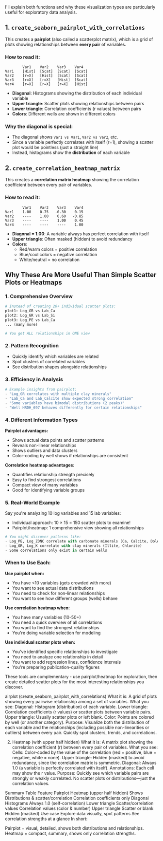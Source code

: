 I'll explain both functions and why these visualization types are particularly useful for exploratory data analysis.

## 1. `create_seaborn_pairplot_with_correlations`

This creates a **pairplot** (also called a scatterplot matrix), which is a grid of plots showing relationships between **every pair** of variables.

### How to read it:

```
        Var1    Var2    Var3    Var4
Var1    [Hist]  [Scat]  [Scat]  [Scat]
Var2    [r=X]   [Hist]  [Scat]  [Scat]
Var3    [r=X]   [r=X]   [Hist]  [Scat]
Var4    [r=X]   [r=X]   [r=X]   [Hist]
```

-   **Diagonal**: Histograms showing the distribution of each individual variable
-   **Upper triangle**: Scatter plots showing relationships between pairs
-   **Lower triangle**: Correlation coefficients (r values) between pairs
-   **Colors**: Different wells are shown in different colors

### Why the diagonal is special:

-   The diagonal shows `Var1 vs Var1`, `Var2 vs Var2`, etc.
-   Since a variable perfectly correlates with itself (r=1), showing a scatter plot would be pointless (just a straight line)
-   Instead, histograms show the **distribution** of each variable

## 2. `create_correlation_heatmap_matrix`

This creates a **correlation matrix heatmap** showing the correlation coefficient between every pair of variables.

### How to read it:

```
        Var1    Var2    Var3    Var4
Var1    1.00    0.75   -0.30    0.15
Var2    ----    1.00    0.60   -0.85
Var3    ----    ----    1.00    0.45
Var4    ----    ----    ----    1.00
```

-   **Diagonal = 1.00**: A variable always has perfect correlation with itself
-   **Upper triangle**: Often masked (hidden) to avoid redundancy
-   **Colors**:
    -   Red/warm colors = positive correlation
    -   Blue/cool colors = negative correlation
    -   White/neutral = no correlation

## Why These Are More Useful Than Simple Scatter Plots or Heatmaps

### 1. **Comprehensive Overview**

```python
# Instead of creating 20+ individual scatter plots:
plot1: Log_GR vs Lab_Ca
plot2: Log_GR vs Lab_Si
plot3: Log_PE vs Lab_Ca
... (many more)

# You get ALL relationships in ONE view
```

### 2. **Pattern Recognition**

-   Quickly identify which variables are related
-   Spot clusters of correlated variables
-   See distribution shapes alongside relationships

### 3. **Efficiency in Analysis**

```python
# Example insights from pairplot:
- "Log_GR correlates with multiple clay minerals"
- "Lab_Ca and Lab_Calcite show expected strong correlation"
- "Some variables have bimodal distributions (2 peaks)"
- "Well HRDH_697 behaves differently for certain relationships"
```

### 4. **Different Information Types**

**Pairplot advantages:**

-   Shows actual data points and scatter patterns
-   Reveals non-linear relationships
-   Shows outliers and data clusters
-   Color-coding by well shows if relationships are consistent

**Correlation heatmap advantages:**

-   Quantifies relationship strength precisely
-   Easy to find strongest correlations
-   Compact view of many variables
-   Good for identifying variable groups

### 5. **Real-World Example**

Say you're analyzing 10 log variables and 15 lab variables:

-   Individual approach: 10 × 15 = 150 scatter plots to examine!
-   Pairplot/heatmap: 1 comprehensive view showing all relationships

```python
# You might discover patterns like:
- Log_PE, Log_ZDNC correlate with carbonate minerals (Ca, Calcite, Dolomite)
- Log_GR, Log_K correlate with clay minerals (Illite, Chlorite)
- Some correlations only exist in certain wells
```

### When to Use Each:

**Use pairplot when:**

-   You have <10 variables (gets crowded with more)
-   You want to see actual data distributions
-   You need to check for non-linear relationships
-   You want to see how different groups (wells) behave

**Use correlation heatmap when:**

-   You have many variables (10-50+)
-   You need a quick overview of all correlations
-   You want to find the strongest relationships
-   You're doing variable selection for modeling

**Use individual scatter plots when:**

-   You've identified specific relationships to investigate
-   You need to analyze one relationship in detail
-   You want to add regression lines, confidence intervals
-   You're preparing publication-quality figures

These tools are complementary - use pairplot/heatmap for exploration, then create detailed scatter plots for the most interesting relationships you discover.


airplot (create_seaborn_pairplot_with_correlations)
What it is:
A grid of plots showing every pairwise relationship among a set of variables.
What you see:
Diagonal: Histogram (distribution) of each variable.
Lower triangle: Correlation coefficients (r values) or scatter plots between variable pairs.
Upper triangle: Usually scatter plots or left blank.
Color: Points are colored by well (or another category).
Purpose:
Visualize both the distribution of each variable and the relationships (including possible non-linearities or outliers) between every pair.
Quickly spot clusters, trends, and correlations.



2. Heatmap (with upper half hidden)
What it is:
A matrix plot showing the correlation coefficient (r) between every pair of variables.
What you see:
Cells: Color-coded by the value of the correlation (red = positive, blue = negative, white = none).
Upper triangle: Hidden (masked) to avoid redundancy, since the correlation matrix is symmetric.
Diagonal: Always 1.0 (a variable is perfectly correlated with itself).
Annotations: Each cell may show the r value.
Purpose:
Quickly see which variable pairs are strongly or weakly correlated.
No scatter plots or distributions—just the correlation values.


Summary Table
Feature	Pairplot	Heatmap (upper half hidden)
Shows	Distributions & scatter/correlation	Correlation coefficients only
Diagonal	Histograms	Always 1.0 (self-correlation)
Lower triangle	Scatter/correlation values	Correlation values (color & number)
Upper triangle	Scatter or blank	Hidden (masked)
Use case	Explore data visually, spot patterns	See correlation strengths at a glance
In short:

Pairplot = visual, detailed, shows both distributions and relationships.
Heatmap = compact, summary, shows only correlation strengths.